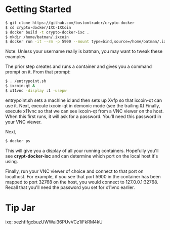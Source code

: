 # Getting Started
```sh
$ git clone https://github.com/bostontrader/crypto-docker
$ cd crypto-docker/IXC-IXCoin
$ docker build -t crypto-docker-ixc . 
$ mkdir /home/batman/.ixcoin
$ docker run -it --rm -p 5900 --mount type=bind,source=/home/batman/.ixcoin,destination=/root/.ixcoin crypto-docker-ixc

```
Note: Unless your username really is batman, you may want to tweak these examples

The prior step creates and runs a container and gives you a command prompt on it.  From that prompt:

```sh
$ . /entrypoint.sh
$ ixcoin-qt &
$ x11vnc -display :1 -usepw
```
entrypoint.sh sets a machine id and then sets up Xvfp so that ixcoin-qt can use it.
Next, execute ixcoin-qt in demonic mode (see the trailing &)
Finally, execute x11vnc so that we can see ixcoin-qt from a VNC viewer on the host.  When this first runs, it will ask for a password.  You'll need this password in your VNC viewer.

Next, 
```sh
$ docker ps
```
This will give you a display of all your running containers.  Hopefully you'll see **crypt-docker-ixc** and can determine which port on the local host it's using.

Finally, run your VNC viewer of choice and connect to that port on localhost.  For example, if you see that port 5900 in the container has been mapped to port 32768 on the host, you would connect to 127.0.0.1:32768.  Recall that you'll need the password you set for x11vnc earlier.

# Tip Jar
ixq: xezhfifgcbuzUWWai36PUvVCz1iFkRM4kU


